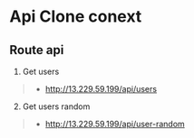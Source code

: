 # Api Clone conext
## Route api

1. Get users
> + http://13.229.59.199/api/users

2. Get users random
> + http://13.229.59.199/api/user-random
